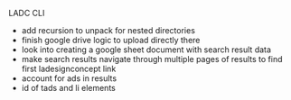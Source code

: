 LADC CLI

- add recursion to unpack for nested directories
- finish google drive logic to upload directly there
- look into creating a google sheet document with search result data
- make search results navigate through multiple pages of results to find first ladesignconcept link
- account for ads in results 
- id of tads and li elements